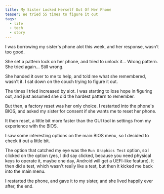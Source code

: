 ```yaml
---
title: My Sister Locked Herself Out Of Her Phone
teaser: We tried 55 times to figure it out
tags:
  - life
  - tech
  - story
---
```

I was borrowing my sister's phone alot this week, and her response, wasn't too good.


She set a pattern lock on her phone, and tried to unlock it... Wrong pattern. She tried again... Still wrong.



She handed it over to me to help, and told me what she remembered, wasn't it. I sat down on the couch trying to figure it out.



The times I tried increased by alot. I was starting to lose hope in figuring out, and just assumed she did the hardest pattern to remember.



But then, a factory reset was her only choice. I restarted into the phone's BIOS, and asked my sister for consent if she wants me to reset her phone.



It then reset, a little bit more faster than the GUI tool in settings from my experience with the BIOS.




I saw some interesting options on the main BIOS menu, so I decided to check it out a little bit.




The option that catched my eye was the `Run Graphics Test` option, so I clicked on the option (yes, I did say clicked, because you need physical keys to operate it, maybe one day, Android will get a UEFI-like feature). It then did a test, which wasn't really like a test, but then it kicked me back into the main menu.



I restarted the phone, and gave it to my sister, and she lived happily ever after, the end.
